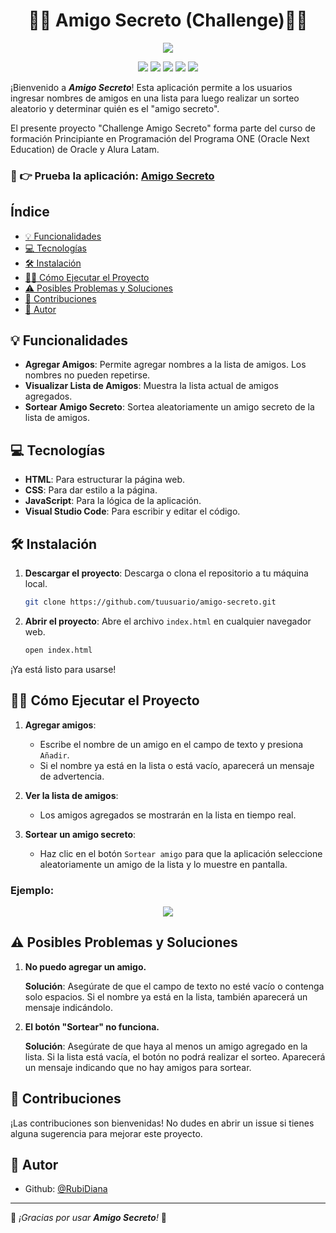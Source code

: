 <h1 align="center"> 🎁🤫 Amigo Secreto (Challenge)👥👀 </h1>
<p align="center"><img src="https://github.com/user-attachments/assets/0f157cc9-86a9-4e33-b785-3ec03cebff4d" /></p>

<p align="center">
<a href="#status"><img src="https://img.shields.io/badge/status-completed-green"></a>
<a href="#release-date"><img src="https://img.shields.io/badge/release_date-february-blue"></a>
<a href="#javascript"><img src="https://img.shields.io/badge/javascript-yellow"></a>
<a href="#css"><img src="https://img.shields.io/badge/css-purple"></a>
<a href="#html"><img src="https://img.shields.io/badge/html-orange"></a>
</a>
</p>

¡Bienvenido a ___Amigo Secreto___! Esta aplicación permite a los usuarios ingresar nombres de amigos en una lista para luego realizar un sorteo aleatorio y determinar quién es el "amigo secreto".

El presente proyecto "Challenge Amigo Secreto" forma parte del curso de formación Principiante en Programación del Programa ONE (Oracle Next Education) de Oracle y Alura Latam.

### 🚀 👉 Prueba la aplicación: [Amigo Secreto](https://rubidiana.github.io/challenge-amigo-secreto/)

## Índice

* [💡 Funcionalidades](https://github.com/RubiDiana/challenge-amigo-secreto/tree/main?tab=readme-ov-file#-funcionalidades)
* [💻 Tecnologías](https://github.com/RubiDiana/challenge-amigo-secreto/edit/main/README.md#-tecnolog%C3%ADas)
* [🛠️ Instalación](https://github.com/RubiDiana/challenge-amigo-secreto/edit/main/README.md#%EF%B8%8F-instalaci%C3%B3n)
* [👩‍💻 Cómo Ejecutar el Proyecto](https://github.com/RubiDiana/challenge-amigo-secreto?tab=readme-ov-file#-c%C3%B3mo-ejecutar-el-proyecto)
* [⚠️ Posibles Problemas y Soluciones](https://github.com/RubiDiana/challenge-amigo-secreto/edit/main/README.md#%EF%B8%8F-posibles-problemas-y-soluciones)
* [🤝 Contribuciones](https://github.com/RubiDiana/challenge-amigo-secreto/edit/main/README.md#-contribuciones)
* [👤 Autor](https://github.com/RubiDiana/challenge-amigo-secreto/edit/main/README.md#-autor)

## 💡 Funcionalidades

- **Agregar Amigos**: Permite agregar nombres a la lista de amigos. Los nombres no pueden repetirse.
- **Visualizar Lista de Amigos**: Muestra la lista actual de amigos agregados.
- **Sortear Amigo Secreto**: Sortea aleatoriamente un amigo secreto de la lista de amigos.

## 💻 Tecnologías

- **HTML**: Para estructurar la página web.
- **CSS**: Para dar estilo a la página.
- **JavaScript**: Para la lógica de la aplicación.
- **Visual Studio Code**: Para escribir y editar el código.

## 🛠️ Instalación

1. **Descargar el proyecto**: Descarga o clona el repositorio a tu máquina local.

    ```bash
    git clone https://github.com/tuusuario/amigo-secreto.git
    ```

2. **Abrir el proyecto**: Abre el archivo `index.html` en cualquier navegador web.

    ```bash
    open index.html
    ```

¡Ya está listo para usarse!

## 👩‍💻 Cómo Ejecutar el Proyecto

1. **Agregar amigos**: 
    - Escribe el nombre de un amigo en el campo de texto y presiona `Añadir`. 
    - Si el nombre ya está en la lista o está vacío, aparecerá un mensaje de advertencia.

2. **Ver la lista de amigos**: 
    - Los amigos agregados se mostrarán en la lista en tiempo real.

3. **Sortear un amigo secreto**: 
    - Haz clic en el botón `Sortear amigo` para que la aplicación seleccione aleatoriamente un amigo de la lista y lo muestre en pantalla.

### Ejemplo:  
  <p align="center"><img src="https://github.com/user-attachments/assets/3c96d469-ab83-4138-92de-dc886339cb08" /></p>

## ⚠️ Posibles Problemas y Soluciones

1. **No puedo agregar un amigo.**

   **Solución**: Asegúrate de que el campo de texto no esté vacío o contenga solo espacios. Si el nombre ya está en la lista, también aparecerá un mensaje indicándolo.

3. **El botón "Sortear" no funciona.**

   **Solución**: Asegúrate de que haya al menos un amigo agregado en la lista. Si la lista está vacía, el botón no podrá realizar el sorteo. Aparecerá un mensaje indicando que no hay amigos para sortear.

## 🤝 Contribuciones
¡Las contribuciones son bienvenidas! No dudes en abrir un issue si tienes alguna sugerencia para mejorar este proyecto.

## 👤 Autor
- Github: [@RubiDiana](https://github.com/RubiDiana)

---

🎉 _¡Gracias por usar **Amigo Secreto**!_ 🎉
